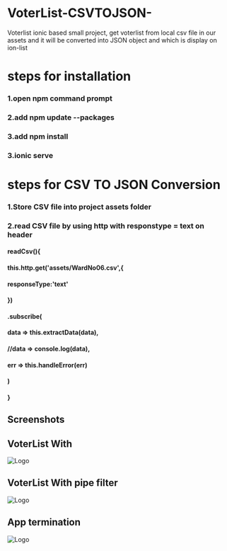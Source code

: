 # VoterList-CSVTOJSON-
Voterlist ionic based small project, get voterlist from local csv file in our assets and it will be converted into JSON object and which is display on ion-list


# steps for installation
### 1.open npm command prompt
### 2.add npm update --packages
### 3.add npm install
### 3.ionic serve


# steps for CSV TO JSON Conversion

### 1.Store CSV file into project assets folder
### 2.read CSV file by using http with responstype = text on header
####  readCsv(){
####    this.http.get('assets/WardNo06.csv',{
####       responseType:'text'
####     })
####     .subscribe(
####        data => this.extractData(data),
####       //data => console.log(data),
####       err => this.handleError(err)
####    ) 
####   } 


## Screenshots

## VoterList With 
![Logo](/document/VoterList.jpg)

## VoterList With pipe filter
![Logo](/document/VoterListByFilter.jpg)

## App termination
![Logo](/document/AppTermination.jpg)
